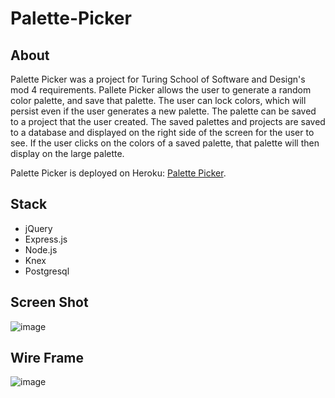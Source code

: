 # Palette-Picker

## About
  Palette Picker was a project for Turing School of Software and Design's mod 4 requirements. Pallete Picker allows the user to generate a random color palette, and save that palette. The user can lock colors, which will persist even if the user generates a new palette. The palette can be saved to a project that the user created. The saved palettes and projects are saved to a database and displayed on the right side of the screen for the user to see. If the user clicks on the colors of a saved palette, that palette will then display on the large palette.
  
Palette Picker is deployed on Heroku: [Palette Picker](https://pick-a-palette.herokuapp.com/).

## Stack
- jQuery
- Express.js
- Node.js
- Knex
- Postgresql

## Screen Shot

![image](https://user-images.githubusercontent.com/39439089/51848034-18744a00-22da-11e9-8e2b-c68a056b8b8d.png)

## Wire Frame
![image](https://user-images.githubusercontent.com/39439089/51848106-35108200-22da-11e9-8cb5-8a60eea3e1f7.png)

  

